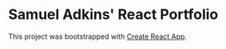# Samuel Adkins' React Portfolio

This project was bootstrapped with [Create React App](https://github.com/facebook/create-react-app).

